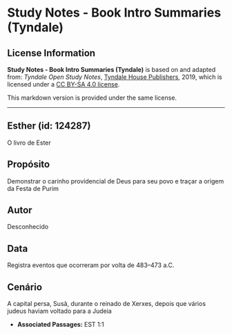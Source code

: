 # Study Notes - Book Intro Summaries (Tyndale)

## License Information

**Study Notes - Book Intro Summaries (Tyndale)** is based on and adapted from: _Tyndale Open Study Notes_, [Tyndale House Publishers](https://tyndaleopenresources.com/), 2019, which is licensed under a [CC BY-SA 4.0 license](https://creativecommons.org/licenses/by-sa/4.0/legalcode.en).

This markdown version is provided under the same license.



--------------------------------

## Esther (id: 124287)

O livro de Ester

Propósito
---------

Demonstrar o carinho providencial de Deus para seu povo e traçar a origem da Festa de Purim

Autor
-----

Desconhecido

Data
----

Registra eventos que ocorreram por volta de 483–473 a.C.

Cenário
-------

A capital persa, Susã, durante o reinado de Xerxes, depois que vários judeus haviam voltado para a Judeia

* **Associated Passages:** EST 1:1


